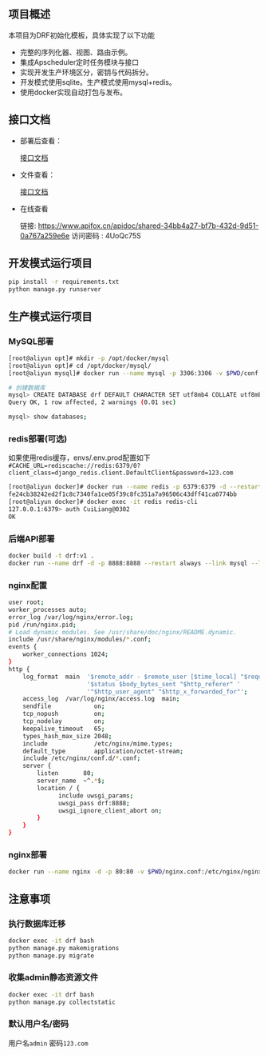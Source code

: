 ## 项目概述

本项目为DRF初始化模板，具体实现了以下功能

* 完整的序列化器、视图、路由示例。
* 集成Apscheduler定时任务模块与接口
* 实现开发生产环境区分，密钥与代码拆分。
* 开发模式使用sqlite。生产模式使用mysql+redis。
* 使用docker实现自动打包与发布。

## 接口文档

* 部署后查看：

    [接口文档](http://127.0.0.1:8000)

* 文件查看：

    [接口文档](./templates/doc.html)

* 在线查看

    链接: https://www.apifox.cn/apidoc/shared-34bb4a27-bf7b-432d-9d51-0a767a259e6e  访问密码 : 4UoQc75S 

## 开发模式运行项目

```bash
pip install -r requirements.txt
python manage.py runserver
```

## 生产模式运行项目

### MySQL部署

```bash
[root@aliyun opt]# mkdir -p /opt/docker/mysql
[root@aliyun opt]# cd /opt/docker/mysql/
[root@aliyun mysql]# docker run --name mysql -p 3306:3306 -v $PWD/conf:/etc/mysql/conf.d -v $PWD/logs:/logs -v $PWD/data:/var/lib/mysql -e MYSQL_ROOT_PASSWORD=123.com -d --restart=always mysql

# 创建数据库
mysql> CREATE DATABASE drf DEFAULT CHARACTER SET utf8mb4 COLLATE utf8mb4_general_ci;
Query OK, 1 row affected, 2 warnings (0.01 sec)

mysql> show databases;
```

### redis部署(可选)

如果使用redis缓存，envs/.env.prod配置如下
`#CACHE_URL=rediscache://redis:6379/0?client_class=django_redis.client.DefaultClient&password=123.com`

```bash
[root@aliyun docker]# docker run --name redis -p 6379:6379 -d --restart=always redis --requirepass 123.com
fe24cb38242ed2f1c8c7340fa1ce05f39c8fc351a7a96506c43dff41ca0774bb
[root@aliyun docker]# docker exec -it redis redis-cli
127.0.0.1:6379> auth CuiLiang@0302
OK
```

### 后端API部署

```bash
docker build -t drf:v1 . 
docker run --name drf -d -p 8888:8888 --restart always --link mysql --link redis drf:v1
```

### nginx配置

```bash
user root;
worker_processes auto;
error_log /var/log/nginx/error.log;
pid /run/nginx.pid;
# Load dynamic modules. See /usr/share/doc/nginx/README.dynamic.
include /usr/share/nginx/modules/*.conf;
events {
    worker_connections 1024;
}
http {
    log_format  main  '$remote_addr - $remote_user [$time_local] "$request" '
                      '$status $body_bytes_sent "$http_referer" '
                      '"$http_user_agent" "$http_x_forwarded_for"';
    access_log  /var/log/nginx/access.log  main;
    sendfile            on;
    tcp_nopush          on;
    tcp_nodelay         on;
    keepalive_timeout   65;
    types_hash_max_size 2048;
    include             /etc/nginx/mime.types;
    default_type        application/octet-stream;
    include /etc/nginx/conf.d/*.conf;
    server {
        listen       80;
        server_name  ~^.*$;
        location / {
              include uwsgi_params;
              uwsgi_pass drf:8888;
              uwsgi_ignore_client_abort on;
        }
    }
}
```

### nginx部署

```bash
docker run --name nginx -d -p 80:80 -v $PWD/nginx.conf:/etc/nginx/nginx.conf --restart always --link drf nginx
```

## 注意事项

### 执行数据库迁移

```bash
docker exec -it drf bash
python manage.py makemigrations
python manage.py migrate
```

### 收集admin静态资源文件

```bash
docker exec -it drf bash
python manage.py collectstatic
```

### 默认用户名/密码

用户名`admin`
密码`123.com`
